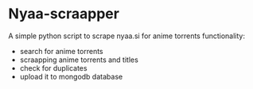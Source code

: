 # Nyaa-scraapper
A simple python script to scrape nyaa.si for anime torrents
functionality:
- search for anime torrents
- scraapping anime torrents and titles
- check for duplicates
- upload it to mongodb database
